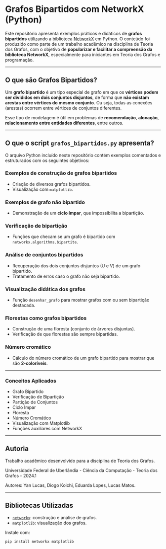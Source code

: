 # Grafos Bipartidos com NetworkX (Python)

Este repositório apresenta exemplos práticos e didáticos de **grafos bipartidos** utilizando a biblioteca [NetworkX](https://networkx.org/) em Python. O conteúdo foi produzido como parte de um trabalho acadêmico na disciplina de Teoria dos Grafos, com o objetivo de **popularizar e facilitar a compreensão da biblioteca NetworkX**, especialmente para iniciantes em Teoria dos Grafos e programação.

---

## O que são Grafos Bipartidos?

Um **grafo bipartido** é um tipo especial de grafo em que os **vértices podem ser divididos em dois conjuntos disjuntos**, de forma que **não existam arestas entre vértices do mesmo conjunto**. Ou seja, todas as conexões (arestas) ocorrem entre vértices de conjuntos diferentes.

Esse tipo de modelagem é útil em problemas de **recomendação**, **alocação**, **relacionamento entre entidades diferentes**, entre outros.

---

## O que o script `grafos_bipartidos.py` apresenta?

O arquivo Python incluído neste repositório contém exemplos comentados e estruturados com os seguintes objetivos:

### Exemplos de construção de grafos bipartidos
- Criação de diversos grafos bipartidos.
- Visualização com `matplotlib`.

### Exemplos de grafo não bipartido
- Demonstração de um **ciclo ímpar**, que impossibilita a bipartição.

### Verificação de bipartição
- Funções que checam se um grafo é bipartido com `networkx.algorithms.bipartite`.

### Análise de conjuntos bipartidos
- Recuperação dos dois conjuntos disjuntos (U e V) de um grafo bipartido.
- Tratamento de erros caso o grafo não seja bipartido.

### Visualização didática dos grafos
- Função `desenhar_grafo` para mostrar grafos com ou sem bipartição destacada.

### Florestas como grafos bipartidos
- Construção de uma floresta (conjunto de árvores disjuntas).
- Verificação de que florestas são sempre bipartidas.

### Número cromático
- Cálculo do número cromático de um grafo bipartido para mostrar que são **2-coloríveis**.

---
### Conceitos Aplicados
- Grafo Bipartido
- Verificação de Bipartição
- Partição de Conjuntos
- Ciclo Ímpar
- Floresta
- Número Cromático
- Visualização com Matplotlib
- Funções auxiliares com NetworkX
  
---

## Autoria
Trabalho acadêmico desenvolvido para a disciplina de Teoria dos Grafos.

Universidade Federal de Uberlândia - Ciência da Computação - Teoria dos Grafos - 2024.1

Autores: Yan Lucas, Diogo Koichi, Eduarda Lopes, Lucas Matos.

---

## Bibliotecas Utilizadas

- [`networkx`](https://networkx.org/): construção e análise de grafos.
- `matplotlib`: visualização dos grafos.
  
Instale com:

```bash
pip install networkx matplotlib
